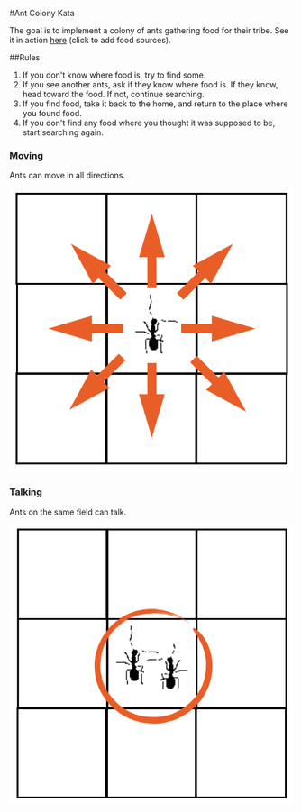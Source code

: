 #Ant Colony  Kata

The goal is to implement a colony of ants gathering food for their tribe. See it in action [here](http://sebastianbenz.github.com/ant-colony) (click to add food sources).

##Rules


1. If you don't know where food is, try to find some.
2. If you see another ants, ask if they know where food is. If they know, head toward the food. If not, continue searching.
3. If you find food, take it back to the home, and return to the place where you found food. 
4. If you don't find any food where you thought it was supposed to be, start searching again.

### Moving

Ants can move in all directions.

![Ants can move in all directions.](img/ants_moving.png)

### Talking

Ants on the same field can talk.

![Ants on the same field can talk.](img/ants_talking.png)

